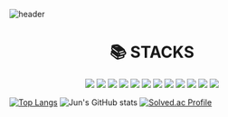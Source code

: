 ![header](https://capsule-render.vercel.app/api?type=wave&color=auto&height=300&section=header&text=Welcome&fontSize=90)


<div align=center><h1>📚 STACKS</h1></div>
<div align=center>
 <img src="https://img.shields.io/badge/JavaScript-F7DF1E?style=flat&logo=javascript&logoColor=black"/>
 <img src="https://img.shields.io/badge/Springboot-6DB33F?style=flat&logo=springboot&logoColor=white"/>
 <img src="https://img.shields.io/badge/React-61DAFB?style=flat&logo=react&logoColor=white"/>
 <img src="https://img.shields.io/badge/Python-3776AB?style=flat&logo=javascript&logoColor=white"/>
 <img src="https://img.shields.io/badge/Figma-F24E1E?style=flat&logo=figma&logoColor=white"/>
 <img src="https://img.shields.io/badge/MySQL-4479A1?style=flat&logo=mysql&logoColor=white"/>
 <img src="https://img.shields.io/badge/Pytorch-EE4C2C?style=flat&logo=pytorch&logoColor=white"/>
 <img src="https://img.shields.io/badge/Eclipseide-2C2255?style=flat&logo=eclipseide&logoColor=white"/>
 <img src="https://img.shields.io/badge/Pytorch-EE4C2C?style=flat&logo=pytorch&logoColor=white"/>
 <img src="https://img.shields.io/badge/Tailwindcss-06B6D4?style=flat&logo=tailwindcss&logoColor=white"/>
  <img src="https://img.shields.io/badge/Github-181717?style=flat&logo=github&logoColor=white"> 
 <img src="https://img.shields.io/badge/java-007396?style=flat&logo=java&logoColor=white"> 
 </div>
 
[![Top Langs](https://github-readme-stats.vercel.app/api/top-langs/?username=jwjb1020&layout=pie)](https://github.com/jwjb1020/github-readme-stats)
![Jun's GitHub stats](https://github-readme-stats.vercel.app/api?username=jwjb1020&show_icons=true&theme=transparent)
[![Solved.ac Profile](http://mazassumnida.wtf/api/generate_badge?boj=jwjb1020)](https://solved.ac/jwjb1020)
